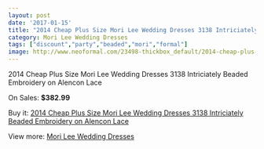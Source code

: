 ```yaml
---
layout: post
date: '2017-01-15'
title: "2014 Cheap Plus Size Mori Lee Wedding Dresses 3138 Intriciately Beaded Embroidery on Alencon Lace"
category: Mori Lee Wedding Dresses
tags: ["discount","party","beaded","mori","formal"]
image: http://www.neoformal.com/23498-thickbox_default/2014-cheap-plus-size-mori-lee-wedding-dresses-3138-intriciately-beaded-embroidery-on-alencon-lace.jpg
---
```

2014 Cheap Plus Size Mori Lee Wedding Dresses 3138 Intriciately Beaded Embroidery on Alencon Lace

On Sales: **$382.99**
<a href="https://www.neoformal.com/en/mori-lee-wedding-dresses-2014/7884-2014-cheap-plus-size-mori-lee-wedding-dresses-3138-intriciately-beaded-embroidery-on-alencon-lace.html"><amp-img layout="responsive" width="600" height="600" src="//www.neoformal.com/23498-thickbox_default/2014-cheap-plus-size-mori-lee-wedding-dresses-3138-intriciately-beaded-embroidery-on-alencon-lace.jpg" alt="2014 Cheap Plus Size Mori Lee Wedding Dresses 3138 Intriciately Beaded Embroidery on Alencon Lace 0" /></a>
<a href="https://www.neoformal.com/en/mori-lee-wedding-dresses-2014/7884-2014-cheap-plus-size-mori-lee-wedding-dresses-3138-intriciately-beaded-embroidery-on-alencon-lace.html"><amp-img layout="responsive" width="600" height="600" src="//www.neoformal.com/23500-thickbox_default/2014-cheap-plus-size-mori-lee-wedding-dresses-3138-intriciately-beaded-embroidery-on-alencon-lace.jpg" alt="2014 Cheap Plus Size Mori Lee Wedding Dresses 3138 Intriciately Beaded Embroidery on Alencon Lace 1" /></a>
<a href="https://www.neoformal.com/en/mori-lee-wedding-dresses-2014/7884-2014-cheap-plus-size-mori-lee-wedding-dresses-3138-intriciately-beaded-embroidery-on-alencon-lace.html"><amp-img layout="responsive" width="600" height="600" src="//www.neoformal.com/23499-thickbox_default/2014-cheap-plus-size-mori-lee-wedding-dresses-3138-intriciately-beaded-embroidery-on-alencon-lace.jpg" alt="2014 Cheap Plus Size Mori Lee Wedding Dresses 3138 Intriciately Beaded Embroidery on Alencon Lace 2" /></a>

Buy it: [2014 Cheap Plus Size Mori Lee Wedding Dresses 3138 Intriciately Beaded Embroidery on Alencon Lace](https://www.neoformal.com/en/mori-lee-wedding-dresses-2014/7884-2014-cheap-plus-size-mori-lee-wedding-dresses-3138-intriciately-beaded-embroidery-on-alencon-lace.html "2014 Cheap Plus Size Mori Lee Wedding Dresses 3138 Intriciately Beaded Embroidery on Alencon Lace")

View more: [Mori Lee Wedding Dresses](https://www.neoformal.com/en/67-mori-lee-wedding-dresses-2014 "Mori Lee Wedding Dresses")